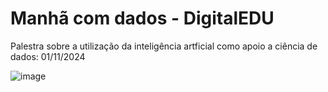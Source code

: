 # Manhã com dados - DigitalEDU
Palestra sobre a utilização da inteligência artficial como apoio a ciência de dados: 01/11/2024

![image](https://github.com/user-attachments/assets/2c8ef71e-39c6-4845-9b69-88c91b29eb83)
